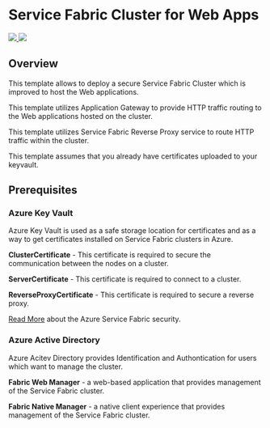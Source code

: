 # Service Fabric Cluster for Web Apps

<a href="https://portal.azure.com/#create/Microsoft.Template/uri/https%3A%2F%2Fraw.githubusercontent.com%2Fstas-sultanov%2FAzure-Templates%2Fmaster%2Fservice-fabric-cluster-web%2Fazuredeploy.json" target="_blank">
    <img src="http://azuredeploy.net/deploybutton.png"/>
</a>
<a href="http://armviz.io/#/?load=https%3A%2F%2Fraw.githubusercontent.com%2Fstas-sultanov%2FAzure-Templates%2Fmaster%2Fservice-fabric-cluster-web%2Fazuredeploy.json" target="_blank">
    <img src="http://armviz.io/visualizebutton.png"/>
</a>

## Overview

This template allows to deploy a secure Service Fabric Cluster which is improved to host the Web applications.

This template utilizes Application Gateway to provide HTTP traffic routing to the Web applications hosted on the cluster.

This template utilizes Service Fabric Reverse Proxy service to route HTTP traffic within the cluster.

This template assumes that you already have certificates uploaded to your keyvault.

## Prerequisites

### Azure Key Vault

Azure Key Vault is used as a safe storage location for certificates and as a way to get certificates installed on Service Fabric clusters in Azure.

**ClusterCertificate** - This certificate is required to secure the communication between the nodes on a cluster.

**ServerCertificate** - This certificate is required to connect to a cluster.

**ReverseProxyCertificate** - This certificate is required to secure a reverse proxy.

[Read More](https://docs.microsoft.com/en-us/azure/security/azure-service-fabric-security-overview) about the Azure Service Fabric security.

### Azure Active Directory

Azure Acitev Directory provides Identification and Authontication for users which want to manage the cluster.

**Fabric Web Manager** - a web-based application that provides management of the Service Fabric cluster.

**Fabric Native Manager** - a native client experience that provides management of the Service Fabric cluster.
